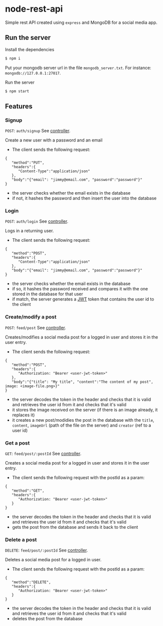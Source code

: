 # node-rest-api

Simple rest API created using `express` and MongoDB for a social media app.

## Run the server
Install the dependencies
```sh
$ npm i
```

Put your mongodb server url in the file `mongodb_server.txt`. For instance: `mongodb://127.0.0.1:27017`.

Run the server
```sh
$ npm start
```

## Features

### Signup
 `POST`: `auth/signup` See [controller](https://github.com/jimousse/node-rest-api/blob/main/controllers/auth/signup.js).

Create a new user with a password and an email
- The client sends the following request:
```
{
   "method":"PUT",
   "headers":{
      "Content-Type":"application/json"
   },
   "body":"{"email": "jimmy@email.com", "password":"password"}"
}
```
- the server checks whether the email exists in the database
- if not, it hashes the password and then insert the user into the database

### Login
 `POST`: `auth/login` See [controller](https://github.com/jimousse/node-rest-api/blob/main/controllers/auth/login.js).

Logs in a returning user.
- The client sends the following request:
```
{
   "method":"POST",
   "headers":{
      "Content-Type":"application/json"
   },
   "body":"{"email": "jimmy@email.com", "password":"password"}"
}
```
- the server checks whether the email exists in the database
- if so, it hashes the password received and compares it with the one stored in the database for that user
- if match, the server generates a [JWT](https://jwt.io/introduction) token that contains the user id to the client

### Create/modify a post
 `POST`: `feed/post` See [controller](https://github.com/jimousse/node-rest-api/blob/main/controllers/feed/create-post.js).

Creates/modifies a social media post for a logged in user and stores it in the user entry.
- The client sends the following request:
```
{
   "method":"POST",
   "headers":{
      "Authorization: "Bearer <user-jwt-token>"
   },
   "body":"{"title": "My title", "content":"The content of my post", image: <image-file.png>}"
}
```
- the server decodes the token in the header and checks that it is valid and retrieves the user id from it and checks that it's valid
- it stores the image received on the server (if there is an image already, it replaces it)
- it creates a new post/modidies the post in the database with the `title`, `content`, `imageUrl` (path of the file on the server) and `creator` (ref to a user id)

### Get a post
 `GET`: `feed/post/:postId` See [controller](https://github.com/jimousse/node-rest-api/blob/main/controllers/feed/get-post.js).

Creates a social media post for a logged in user and stores it in the user entry.
- The client sends the following request with the postId as a param:
```
{
   "method":"GET",
   "headers":{
      "Authorization: "Bearer <user-jwt-token>"
   }
}
```
- the server decodes the token in the header and checks that it is valid and retrieves the user id from it and checks that it's valid
- gets the post from the database and sends it back to the client


### Delete a post
 `DELETE`: `feed/post/:postId` See [controller](https://github.com/jimousse/node-rest-api/blob/main/controllers/feed/delete-post.js).

Deletes a social media post for a logged in user.
- The client sends the following request with the postId as a param:
```
{
   "method":"DELETE",
   "headers":{
      "Authorization: "Bearer <user-jwt-token>"
   }
}
```
- the server decodes the token in the header and checks that it is valid and retrieves the user id from it and checks that it's valid
- deletes the post from the database
